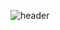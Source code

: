 ![header](https://capsule-render.vercel.app/api?type=Wave&text=Dan&fontAlign=70&customColorList=0,2,2,5,30)
